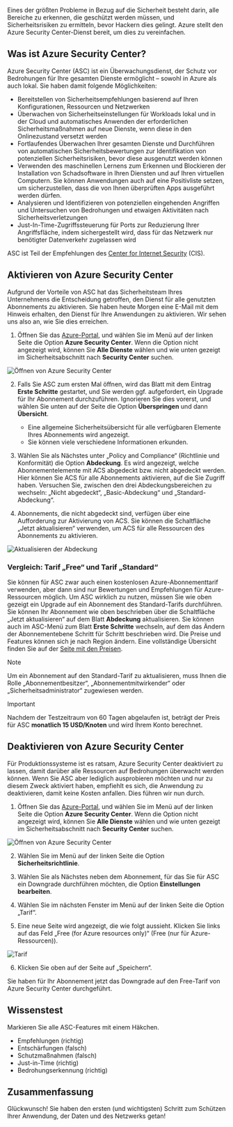 Eines der größten Probleme in Bezug auf die Sicherheit besteht darin, alle Bereiche zu erkennen, die geschützt werden müssen, und Sicherheitsrisiken zu ermitteln, bevor Hackern dies gelingt. Azure stellt den Azure Security Center-Dienst bereit, um dies zu vereinfachen.

## <a name="what-is-azure-security-center"></a>Was ist Azure Security Center?

Azure Security Center (ASC) ist ein Überwachungsdienst, der Schutz vor Bedrohungen für Ihre gesamten Dienste ermöglicht – sowohl in Azure als auch lokal. Sie haben damit folgende Möglichkeiten:

- Bereitstellen von Sicherheitsempfehlungen basierend auf Ihren Konfigurationen, Ressourcen und Netzwerken
- Überwachen von Sicherheitseinstellungen für Workloads lokal und in der Cloud und automatisches Anwenden der erforderlichen Sicherheitsmaßnahmen auf neue Dienste, wenn diese in den Onlinezustand versetzt werden
- Fortlaufendes Überwachen Ihrer gesamten Dienste und Durchführen von automatischen Sicherheitsbewertungen zur Identifikation von potenziellen Sicherheitsrisiken, bevor diese ausgenutzt werden können
- Verwenden des maschinellen Lernens zum Erkennen und Blockieren der Installation von Schadsoftware in Ihren Diensten und auf Ihren virtuellen Computern. Sie können Anwendungen auch auf eine Positivliste setzen, um sicherzustellen, dass die von Ihnen überprüften Apps ausgeführt werden dürfen.
- Analysieren und Identifizieren von potenziellen eingehenden Angriffen und Untersuchen von Bedrohungen und etwaigen Aktivitäten nach Sicherheitsverletzungen
- Just-In-Time-Zugriffssteuerung für Ports zur Reduzierung Ihrer Angriffsfläche, indem sichergestellt wird, dass für das Netzwerk nur benötigter Datenverkehr zugelassen wird

ASC ist Teil der Empfehlungen des [Center for Internet Security](https://www.cisecurity.org/cis-benchmarks/) (CIS).

## <a name="activating-azure-security-center"></a>Aktivieren von Azure Security Center

Aufgrund der Vorteile von ASC hat das Sicherheitsteam Ihres Unternehmens die Entscheidung getroffen, den Dienst für alle genutzten Abonnements zu aktivieren. Sie haben heute Morgen eine E-Mail mit dem Hinweis erhalten, den Dienst für Ihre Anwendungen zu aktivieren. Wir sehen uns also an, wie Sie dies erreichen.

1. Öffnen Sie das [Azure-Portal](https://portal.azure.com?azure-portal=true), und wählen Sie im Menü auf der linken Seite die Option **Azure Security Center**. Wenn die Option nicht angezeigt wird, können Sie **Alle Dienste** wählen und wie unten gezeigt im Sicherheitsabschnitt nach **Security Center** suchen.

![Öffnen von Azure Security Center](../media-draft/ASC-Menu.png)

2. Falls Sie ASC zum ersten Mal öffnen, wird das Blatt mit dem Eintrag **Erste Schritte** gestartet, und Sie werden ggf. aufgefordert, ein Upgrade für Ihr Abonnement durchzuführen. Ignorieren Sie dies vorerst, und wählen Sie unten auf der Seite die Option **Überspringen** und dann **Übersicht**.
    - Eine allgemeine Sicherheitsübersicht für alle verfügbaren Elemente Ihres Abonnements wird angezeigt.
    - Sie können viele verschiedene Informationen erkunden.

3. Wählen Sie als Nächstes unter „Policy and Compliance“ (Richtlinie und Konformität) die Option **Abdeckung**. Es wird angezeigt, welche Abonnementelemente mit ACS abgedeckt bzw. nicht abgedeckt werden. Hier können Sie ACS für alle Abonnements aktivieren, auf die Sie Zugriff haben. Versuchen Sie, zwischen den drei Abdeckungsbereichen zu wechseln: „Nicht abgedeckt“, „Basic-Abdeckung“ und „Standard-Abdeckung“.

4. Abonnements, die nicht abgedeckt sind, verfügen über eine Aufforderung zur Aktivierung von ACS. Sie können die Schaltfläche „Jetzt aktualisieren“ verwenden, um ACS für alle Ressourcen des Abonnements zu aktivieren.

![Aktualisieren der Abdeckung](../media-draft/Upgrade-Now.png)

### <a name="free-vs-standard-pricing-tier"></a>Vergleich: Tarif „Free“ und Tarif „Standard“

Sie können für ASC zwar auch einen kostenlosen Azure-Abonnementtarif verwenden, aber dann sind nur Bewertungen und Empfehlungen für Azure-Ressourcen möglich. Um ASC wirklich zu nutzen, müssen Sie wie oben gezeigt ein Upgrade auf ein Abonnement des Standard-Tarifs durchführen. Sie können Ihr Abonnement wie oben beschrieben über die Schaltfläche „Jetzt aktualisieren“ auf dem Blatt **Abdeckung** aktualisieren. Sie können auch im ASC-Menü zum Blatt **Erste Schritte** wechseln, auf dem das Ändern der Abonnementebene Schritt für Schritt beschrieben wird. Die Preise und Features können sich je nach Region ändern. Eine vollständige Übersicht finden Sie auf der [Seite mit den Preisen](https://azure.microsoft.com/en-us/pricing/details/security-center/). 

> [!NOTE]
> Um ein Abonnement auf den Standard-Tarif zu aktualisieren, muss Ihnen die Rolle „Abonnementbesitzer“, „Abonnementmitwirkender“ oder „Sicherheitsadministrator“ zugewiesen werden.

> [!IMPORTANT]
> Nachdem der Testzeitraum von 60 Tagen abgelaufen ist, beträgt der Preis für ASC **monatlich 15 USD/Knoten** und wird Ihrem Konto berechnet.

## <a name="turning-off-azure-security-center"></a>Deaktivieren von Azure Security Center

Für Produktionssysteme ist es ratsam, Azure Security Center deaktiviert zu lassen, damit darüber alle Ressourcen auf Bedrohungen überwacht werden können. Wenn Sie ASC aber lediglich ausprobieren möchten und nur zu diesem Zweck aktiviert haben, empfiehlt es sich, die Anwendung zu deaktivieren, damit keine Kosten anfallen. Dies führen wir nun durch.

1. Öffnen Sie das [Azure-Portal](https://portal.azure.com?azure-portal=true), und wählen Sie im Menü auf der linken Seite die Option **Azure Security Center**. Wenn die Option nicht angezeigt wird, können Sie **Alle Dienste** wählen und wie unten gezeigt im Sicherheitsabschnitt nach **Security Center** suchen.

![Öffnen von Azure Security Center](../media-draft/ASC-Menu.png)

2. Wählen Sie im Menü auf der linken Seite die Option **Sicherheitsrichtlinie**.

3. Wählen Sie als Nächstes neben dem Abonnement, für das Sie für ASC ein Downgrade durchführen möchten, die Option **Einstellungen bearbeiten**.

4. Wählen Sie im nächsten Fenster im Menü auf der linken Seite die Option „Tarif“.

5. Eine neue Seite wird angezeigt, die wie folgt aussieht. Klicken Sie links auf das Feld „Free (for Azure resources only)“ (Free (nur für Azure-Ressourcen)).

![Tarif](../media-draft/Pricing-Tier.png)

6. Klicken Sie oben auf der Seite auf „Speichern“.

Sie haben für Ihr Abonnement jetzt das Downgrade auf den Free-Tarif von Azure Security Center durchgeführt.

## <a name="knowledge-check"></a>Wissenstest
<!-- TODO: move into yaml --> Markieren Sie alle ASC-Features mit einem Häkchen.

* Empfehlungen (richtig)
* Entschärfungen (falsch)
* Schutzmaßnahmen (falsch)
* Just-in-Time (richtig)
* Bedrohungserkennung (richtig)

## <a name="summary"></a>Zusammenfassung

<!-- TODO: need link to module --> Glückwunsch! Sie haben den ersten (und wichtigsten) Schritt zum Schützen Ihrer Anwendung, der Daten und des Netzwerks getan! <!--If you want to learn more about Azure Security Center, you can go through the **Protect your resources with Azure Security Center** learning module.-->
